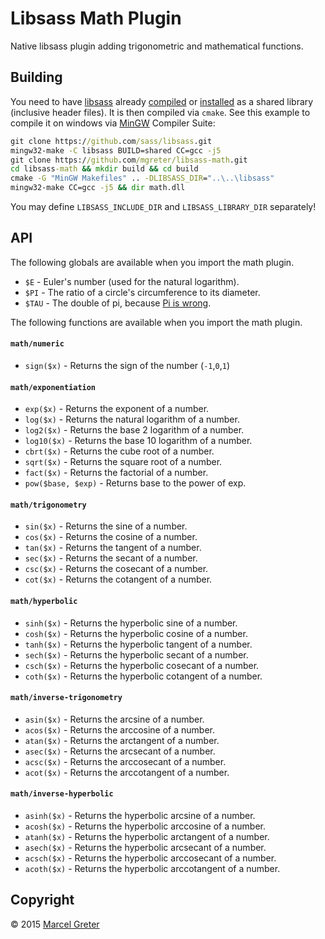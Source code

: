 # Libsass Math Plugin

Native libsass plugin adding trigonometric and mathematical functions.

## Building

You need to have [libsass][1] already [compiled][2] or [installed][3] as a
shared library (inclusive header files). It is then compiled via `cmake`. See
this example to compile it on windows via [MinGW][4] Compiler Suite:

```cmd
git clone https://github.com/sass/libsass.git
mingw32-make -C libsass BUILD=shared CC=gcc -j5
git clone https://github.com/mgreter/libsass-math.git
cd libsass-math && mkdir build && cd build
cmake -G "MinGW Makefiles" .. -DLIBSASS_DIR="..\..\libsass"
mingw32-make CC=gcc -j5 && dir math.dll
```

You may define `LIBSASS_INCLUDE_DIR` and `LIBSASS_LIBRARY_DIR` separately!

## API

The following globals are available when you import the math plugin.
- `$E` - Euler's number (used for the natural logarithm).
- `$PI` - The ratio of a circle's circumference to its diameter.
- `$TAU` - The double of pi, because [Pi is wrong][5].

The following functions are available when you import the math plugin.

#### `math/numeric`
- `sign($x)` - Returns the sign of the number (`-1`,`0`,`1`)

#### `math/exponentiation`
- `exp($x)` - Returns the exponent of a number.
- `log($x)` - Returns the natural logarithm of a number.
- `log2($x)` - Returns the base 2 logarithm of a number.
- `log10($x)` - Returns the base 10 logarithm of a number.
- `cbrt($x)` - Returns the cube root of a number.
- `sqrt($x)` - Returns the square root of a number.
- `fact($x)` - Returns the factorial of a number.
- `pow($base, $exp)` - Returns base to the power of exp.

#### `math/trigonometry`
- `sin($x)` - Returns the sine of a number.
- `cos($x)` - Returns the cosine of a number.
- `tan($x)` - Returns the tangent of a number.
- `sec($x)` - Returns the secant of a number.
- `csc($x)` - Returns the cosecant of a number.
- `cot($x)` - Returns the cotangent of a number.

#### `math/hyperbolic`
- `sinh($x)` - Returns the hyperbolic sine of a number.
- `cosh($x)` - Returns the hyperbolic cosine of a number.
- `tanh($x)` - Returns the hyperbolic tangent of a number.
- `sech($x)` - Returns the hyperbolic secant of a number.
- `csch($x)` - Returns the hyperbolic cosecant of a number.
- `coth($x)` - Returns the hyperbolic cotangent of a number.

#### `math/inverse-trigonometry`
- `asin($x)` - Returns the arcsine of a number.
- `acos($x)` - Returns the arccosine of a number.
- `atan($x)` - Returns the arctangent of a number.
- `asec($x)` - Returns the arcsecant of a number.
- `acsc($x)` - Returns the arccosecant of a number.
- `acot($x)` - Returns the arccotangent of a number.

#### `math/inverse-hyperbolic`
- `asinh($x)` - Returns the hyperbolic arcsine of a number.
- `acosh($x)` - Returns the hyperbolic arccosine of a number.
- `atanh($x)` - Returns the hyperbolic arctangent of a number.
- `asech($x)` - Returns the hyperbolic arcsecant of a number.
- `acsch($x)` - Returns the hyperbolic arccosecant of a number.
- `acoth($x)` - Returns the hyperbolic arccotangent of a number.

## Copyright

© 2015 [Marcel Greter][6]

[1]: https://github.com/sass/libsass
[2]: https://github.com/sass/libsass/wiki/Building-Libsass
[3]: http://libsass.ocbnet.ch/installer/
[4]: http://sourceforge.net/projects/mingw-w64/files/Toolchains%20targetting%20Win32/Personal%20Builds/mingw-builds/
[5]: http://tauday.com/
[6]: https://github.com/mgreter


